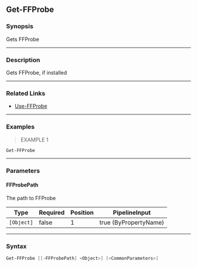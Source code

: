Get-FFProbe
-----------

### Synopsis
Gets FFProbe

---

### Description

Gets FFProbe, if installed

---

### Related Links
* [Use-FFProbe](Use-FFProbe.md)

---

### Examples
> EXAMPLE 1

```PowerShell
Get-FFProbe
```

---

### Parameters
#### **FFProbePath**
The path to FFProbe

|Type      |Required|Position|PipelineInput        |
|----------|--------|--------|---------------------|
|`[Object]`|false   |1       |true (ByPropertyName)|

---

### Syntax
```PowerShell
Get-FFProbe [[-FFProbePath] <Object>] [<CommonParameters>]
```

